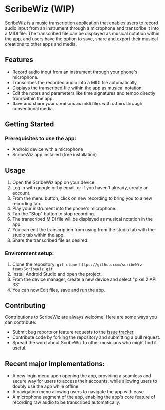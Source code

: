 # ScribeWiz (WIP)
ScribeWiz is a music transcription application that enables users to record audio input from an instrument through a microphone and transcribe it into a MIDI file. The transcribed file can be displayed as musical notation within the app, and users have the option to save, share and export their musical creations to other apps and media.

## Features

 - Record audio input from an instrument through your phone's microphone.
 - Transcribes the recorded audio into a MIDI file automatically.
 - Displays the transcribed file within the app as musical notation.
 - Edit the notes and parameters like time signatures and tempo directly from within the app.
 - Save and share your creations as midi files with others through conventional media. 

## Getting Started

### Prerequisites to use the app:

-   Android device with a microphone
-   ScribeWiz app installed (free installation)

## Usage

1.  Open the ScribeWiz app on your device.
2.  Log in with google or by email, or if you haven't already, create an account.
3.  From the menu button, click on new recording to bring you to a new recording tab.
4.  Play your instrument into the phone's microphone.
5.  Tap the "Stop" button to stop recording.
6.  The transcribed MIDI file will be displayed as musical notation in the app.
7. You can edit the transcription from using from the studio tab with the studio tab within the app.
8.  Share the transcribed file as desired.

### Environment setup:

1.  Clone the repository: `git clone https://github.com/scribeWiz-team/ScribeWiz.git`
2.  Install Android Studio and open the project.
3.  From the device manager, create a new device and select "pixel 2 API 33"
4.  You can now Edit files, save and run the app.

## Contributing

Contributions to ScribeWiz are always welcome! Here are some ways you can contribute:

-   Submit bug reports or feature requests to the [issue tracker](https://github.com/scribeWiz-team/ScribeWiz/issues).
-   Contribute code by forking the repository and submitting a pull request.
-   Spread the word about ScribeWiz to other musicians who might find it useful.

## Recent major implementations:

 - A new login menu upon opening the app, providing a seamless and secure way for users to access their accounts, while allowing users to doubly use the app while offline.
 - A navigation menu allowing users to navigate the app with ease.
 - A microphone segment of the app, enabling the app's core feature of recording raw audio to be transcribed automatically.
